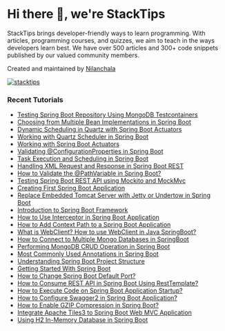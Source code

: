 <h1 align="left">Hi there 👋, we're StackTips</h1>
<p align="left">StackTips brings developer-friendly ways to learn programming. With articles, programming courses, and quizzes, we aim to teach in the ways developers learn best. We have over 500 articles and 300+ code snippets published by our valued community members.</h3>

Created and maintained by <a href="https://twitter.com/@asknilan" target="blank">Nilanchala</a>
<p><a href="https://twitter.com/stacktips" target="blank"><img src="https://img.shields.io/twitter/follow/stacktips?logo=twitter&style=for-the-badge" alt="stacktips" /></a>
</p>

### Recent Tutorials

<!-- BLOG-POST-LIST:START -->
- [Testing Spring Boot Repository Using MongoDB Testcontainers](https://stacktips.com/articles/testing-spring-boot-repository-using-mongodb-testcontainers)
- [Choosing from Multiple Bean Implementations in Spring Boot](https://stacktips.com/articles/choose-from-multiple-bean-types-springboot)
- [Dynamic Scheduling in Quartz with Spring Boot Actuators](https://stacktips.com/articles/dynamic-scheduling-in-quartz-with-spring-boot-actuators)
- [Working with Quartz Scheduler in Spring Boot](https://stacktips.com/articles/working-with-quartz-scheduler-in-spring-boot)
- [Working with Spring Boot Actuators](https://stacktips.com/articles/working-with-spring-boot-actuators)
- [Validating @ConfigurationProperties in Spring Boot](https://stacktips.com/articles/validating-configurationproperties-in-spring-boot)
- [Task Execution and Scheduling in Spring Boot](https://stacktips.com/articles/task-execution-and-scheduling-in-spring-boot)
- [Handling XML Request and Response in Spring Boot REST](https://stacktips.com/articles/handling-xml-request-and-response-in-spring-boot-rest)
- [How to Validate the @PathVariable in Spring Boot?](https://stacktips.com/articles/how-to-validate-the-pathvariable-in-spring-boot)
- [Testing Spring Boot REST API using Mockito and MockMvc](https://stacktips.com/courses/spring-boot-for-beginners/testing-spring-boot-using-mockito-and-mockmvc)
- [Creating First Spring Boot Application](https://stacktips.com/courses/spring-boot-for-beginners/creating-first-spring-boot-project)
- [Replace Embedded Tomcat Server with Jetty or Undertow in Spring Boot](https://stacktips.com/articles/replace-tomcat-with-jetty-or-undertow-in-spring-boot)
- [Introduction to Spring Boot Framework](https://stacktips.com/courses/spring-boot-for-beginners/introduction-to-spring-boot-framework)
- [How to Use Interceptor in Spring Boot Application](https://stacktips.com/articles/how-to-use-interceptor-in-spring-boot)
- [How to Add Context Path to a Spring Boot Application](https://stacktips.com/articles/add-context-path-to-a-spring-boot-application)
- [What is WebClient? How to use WebClient in Java SpringBoot?](https://stacktips.com/articles/what-is-webclient-how-to-use-webclient-in-java-springboot)
- [How to Connect to Multiple Mongo Databases in SpringBoot](https://stacktips.com/articles/how-to-connect-to-multiple-mongo-databases-in-springboot)
- [Performing MongoDB CRUD Operation in Spring Boot](https://stacktips.com/articles/mongodb-crud-operation-in-spring-boot)
- [Most Commonly Used Annotations in Spring Boot](https://stacktips.com/articles/spring-boot-annotations)
- [Understanding Spring Boot Project Structure](https://stacktips.com/articles/spring-boot-project-structure)
- [Getting Started With Spring Boot](https://stacktips.com/articles/getting-started-with-spring-boot)
- [How to Change Spring Boot Default Port?](https://stacktips.com/articles/how-to-change-spring-boot-default-port)
- [How to Consume REST API in Spring Boot Using RestTemplate?](https://stacktips.com/articles/calling-rest-services-using-resttemplate)
- [How to Execute Code on Spring Boot Application Startup?](https://stacktips.com/articles/how-to-execute-code-on-spring-boot-application-startup)
- [How to Configure Swagger2 in Spring Boot Application?](https://stacktips.com/articles/how-to-configure-swagger2-in-spring-boot-application)
- [How to Enable GZIP Compression in Spring Boot?](https://stacktips.com/articles/enable-gzip-compression-for-spring-boot-response)
- [Integrate Apache Tiles3 to Spring Boot Web MVC Application](https://stacktips.com/articles/integrate-tiles3-to-spring-boot)
- [Using H2 In-Memory Database in Spring Boot](https://stacktips.com/articles/using-h2-in-memory-database-in-spring-boot)
<!-- BLOG-POST-LIST:END -->
